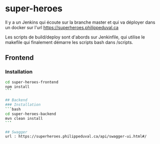# super-heroes


Il y a un Jenkins qui écoute sur la branche master et qui va déployer dans un docker sur l'url 
https://superheroes.philippeduval.ca

Les scripts de build/deploy sont d'abords sur Jenkinfile, qui utilise le makefile qui finalement démarre les scripts bash dans /scripts.

## Frontend
### Installation
```bash
cd super-heroes-frontend
npm install
``̀`

## Backend
### Installation
```bash
cd super-heroes-backend
mvn clean install
``̀`

## Swagger
url : https://superheroes.philippeduval.ca/api/swagger-ui.html#/
